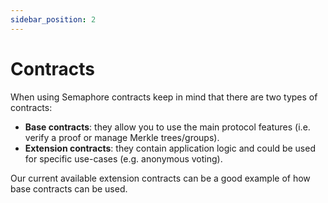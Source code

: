 ```yaml
---
sidebar_position: 2
---
```


# Contracts

When using Semaphore contracts keep in mind that there are two types of contracts:

- **Base contracts**: they allow you to use the main protocol features (i.e. verify a proof or manage Merkle trees/groups).
- **Extension contracts**: they contain application logic and could be used for specific use-cases (e.g. anonymous voting).

Our current available extension contracts can be a good example of how base contracts can be used.
